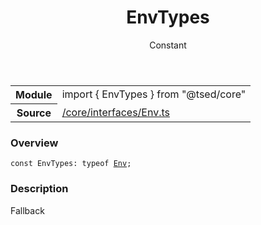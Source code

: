 
<header class="symbol-info-header"><h1 id="envtypes">EnvTypes</h1><label class="symbol-info-type-label const">Constant</label></header>
<!-- summary -->
<section class="symbol-info"><table class="is-full-width"><tbody><tr><th>Module</th><td><div class="lang-typescript"><span class="token keyword">import</span> { EnvTypes }&nbsp;<span class="token keyword">from</span>&nbsp;<span class="token string">"@tsed/core"</span></div></td></tr><tr><th>Source</th><td><a href="https://github.com/Romakita/ts-express-decorators/blob/v4.5.0/src//core/interfaces/Env.ts#L0-L0">/core/interfaces/Env.ts</a></td></tr></tbody></table></section>
<!-- overview -->


### Overview


<pre><code class="typescript-lang "><span class="token keyword">const</span> EnvTypes<span class="token punctuation">:</span> typeof <a href="#api/core/env"><span class="token">Env</span></a><span class="token punctuation">;</span></code></pre>


<!-- Parameters -->

<!-- Description -->


### Description

Fallback

<!-- Members -->


